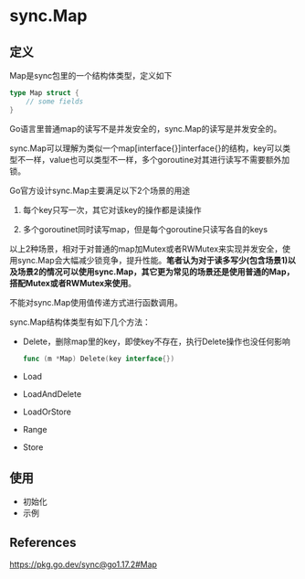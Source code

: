 # sync.Map

## 定义

Map是sync包里的一个结构体类型，定义如下

```go
type Map struct {
    // some fields
}
```

Go语言里普通map的读写不是并发安全的，sync.Map的读写是并发安全的。

sync.Map可以理解为类似一个map[interface{}]interface{}的结构，key可以类型不一样，value也可以类型不一样，多个goroutine对其进行读写不需要额外加锁。

Go官方设计sync.Map主要满足以下2个场景的用途

1. 每个key只写一次，其它对该key的操作都是读操作

2. 多个goroutinet同时读写map，但是每个goroutine只读写各自的keys

以上2种场景，相对于对普通的map加Mutex或者RWMutex来实现并发安全，使用sync.Map会大幅减少锁竞争，提升性能。**笔者认为对于读多写少(包含场景1)以及场景2的情况可以使用sync.Map，其它更为常见的场景还是使用普通的Map，搭配Mutex或者RWMutex来使用**。

不能对sync.Map使用值传递方式进行函数调用。

sync.Map结构体类型有如下几个方法：

* Delete，删除map里的key，即使key不存在，执行Delete操作也没任何影响

  ```go
  func (m *Map) Delete(key interface{})
  ```

* Load

* LoadAndDelete

* LoadOrStore

* Range

* Store

## 使用

* 初始化
* 示例

## References

https://pkg.go.dev/sync@go1.17.2#Map

